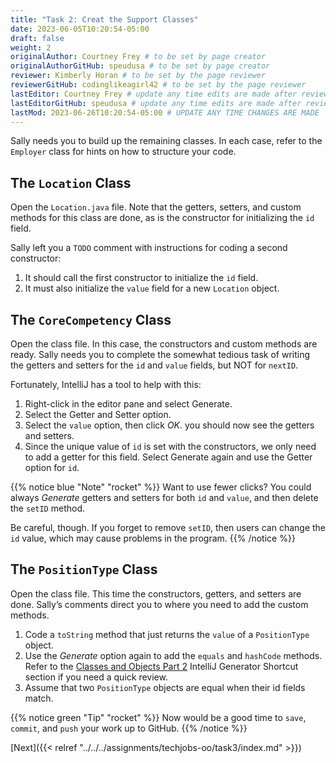 ```yaml
---
title: "Task 2: Creat the Support Classes"
date: 2023-06-05T10:20:54-05:00
draft: false
weight: 2
originalAuthor: Courtney Frey # to be set by page creator
originalAuthorGitHub: speudusa # to be set by page creator
reviewer: Kimberly Horan # to be set by the page reviewer
reviewerGitHub: codinglikeagirl42 # to be set by the page reviewer
lastEditor: Courtney Frey # update any time edits are made after review
lastEditorGitHub: speudusa # update any time edits are made after review
lastMod: 2023-06-26T10:20:54-05:00 # UPDATE ANY TIME CHANGES ARE MADE
---
```


Sally needs you to build up the remaining classes. In each case, refer to the `Employer` class for hints on how to structure your code.

## The `Location` Class

Open the `Location.java` file. Note that the getters, setters, and custom methods for this class are done, as is the constructor for initializing the `id` field.

Sally left you a `TODO` comment with instructions for coding a second constructor:

1. It should call the first constructor to initialize the `id` field.
1. It must also initialize the `value` field for a new `Location` object.


## The `CoreCompetency` Class

Open the class file. In this case, the constructors and custom methods are ready. Sally needs you to complete the somewhat tedious task of writing the getters and setters for the `id` and `value` fields, but NOT for `nextID`.

Fortunately, IntelliJ has a tool to help with this:

1. Right-click in the editor pane and select Generate.
1. Select the Getter and Setter option.
1. Select the `value` option, then click _OK_.  you should now see the getters and setters.
1. Since the unique value of `id` is set with the constructors, we only need to add a getter for this field. Select Generate again and use the Getter option for `id`.


{{% notice blue "Note" "rocket" %}} 
Want to use fewer clicks? You could always _Generate_ getters and setters for both `id` and `value`, and then delete the `setID` method.

Be careful, though. If you forget to remove `setID`, then users can change the `id` value, which may cause problems in the program.
{{% /notice %}}

## The `PositionType` Class
Open the class file. This time the constructors, getters, and setters are done. Sally’s comments direct you to where you need to add the custom methods.

<!-- //TODO: Update link below when Classes and Objects part 2 chapter is added to this book -->

1. Code a `toString` method that just returns the `value` of a `PositionType` object.
1. Use the _Generate_ option again to add the `equals` and `hashCode` methods. Refer to the [Classes and Objects Part 2]() IntelliJ Generator Shortcut section if you need a quick review.
1. Assume that two `PositionType` objects are equal when their id fields match.

{{% notice green "Tip" "rocket" %}} 
 Now would be a good time to `save`, `commit`, and `push` your work up to GitHub.
{{% /notice %}}

[Next]({{< relref "../../../assignments/techjobs-oo/task3/index.md" >}})



